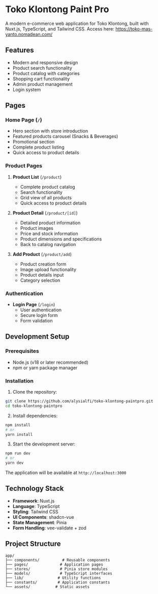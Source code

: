 # Toko Klontong Paint Pro

A modern e-commerce web application for Toko Klontong, built with Nuxt.js, TypeScript, and Tailwind CSS.
Access here: https://toko-mas-yanto.nomadean.com/

## Features

- Modern and responsive design
- Product search functionality
- Product catalog with categories
- Shopping cart functionality
- Admin product management
- Login system

## Pages

### Home Page (`/`)
- Hero section with store introduction
- Featured products carousel (Snacks & Beverages)
- Promotional section
- Complete product listing
- Quick access to product details

### Product Pages
1. **Product List** (`/product`)
   - Complete product catalog
   - Search functionality
   - Grid view of all products
   - Quick access to product details

2. **Product Detail** (`/product/[id]`)
   - Detailed product information
   - Product images
   - Price and stock information
   - Product dimensions and specifications
   - Back to catalog navigation

3. **Add Product** (`/product/add`)
   - Product creation form
   - Image upload functionality
   - Product details input
   - Category selection

### Authentication
- **Login Page** (`/login`)
  - User authentication
  - Secure login form
  - Form validation

## Development Setup

### Prerequisites
- Node.js (v18 or later recommended)
- npm or yarn package manager

### Installation

1. Clone the repository:
```bash
git clone https://github.com/alysialfi/toko-klontong-paintpro.git
cd toko-klontong-paintpro
```

2. Install dependencies:
```bash
npm install
# or
yarn install
```

3. Start the development server:
```bash
npm run dev
# or
yarn dev
```

The application will be available at `http://localhost:3000`

## Technology Stack

- **Framework**: Nuxt.js
- **Language**: TypeScript
- **Styling**: Tailwind CSS
- **UI Components**: shadcn-vue
- **State Management**: Pinia
- **Form Handling**: vee-validate + zod

## Project Structure

```
app/
├── components/          # Reusable components
├── pages/              # Application pages
├── stores/             # Pinia store modules
├── models/             # TypeScript interfaces
├── lib/               # Utility functions
├── constants/         # Application constants
└── assets/           # Static assets
```
